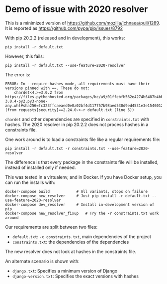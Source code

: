 # Demo of issue with 2020 resolver

This is a minimized version of https://github.com/mozilla/ichnaea/pull/1289.
It is reported as https://github.com/pypa/pip/issues/8792

With pip 20.2.2 (released and in development), this works:

```
pip install -r default.txt
```

However, this fails:

```
pip install -r default.txt --use-feature=2020-resolver
```

The error is:
```
ERROR: In --require-hashes mode, all requirements must have their versions pinned with ==. These do not:
    chardet<4,>=3.0.2 from https://files.pythonhosted.org/packages/bc/a9/01ffebfb562e4274b6487b4bb1ddec7ca55ec7510b22e4c51f14098443b8/chardet-3.0.4-py2.py3-none-any.whl#sha256=fc323ffcaeaed0e0a02bf4d117757b98aed530d9ed4531e3e15460124c106691 (from requests[security]==2.24.0->-r default.txt (line 5))
```

``chardet`` and other dependencies are specified in ``constraints.txt`` with hashes.
The 2020 resolver in pip 20.2.2 does not process hashes in a constraints file.

One work around is to load a constraints file like a regular requirements file:

```
pip install -r default.txt -r constraints.txt --use-feature=2020-resolver
```

The difference is that every package in the constraints file will be installed,
instead of installed only if needed.

This was tested in a virtualenv, and in Docker. If you have Docker setup, you
can run the installs with:

```
docker-compose build            # All variants, stops on failure
docker-compose new_resolver     # Just pip install -r default.txt --use-feature=2020-resolver
docker-compose dev_resolver     # Install in-development version of pip
docker-compose new_resolver_fixup   # Try the -r constraints.txt work around
```

Our requirements are split between two files:
* ``default.txt``: ``-c constraints.txt``, main dependencies of the project
* ``constraints.txt``: the dependencies of the dependencies

The new resolver does not look at hashes in the constraints file.

An alternate scenario is shown with:

* ``django.txt``: Specifies a minimum version of Django
* ``django-version.txt``: Specifies the exact versions with hashes

